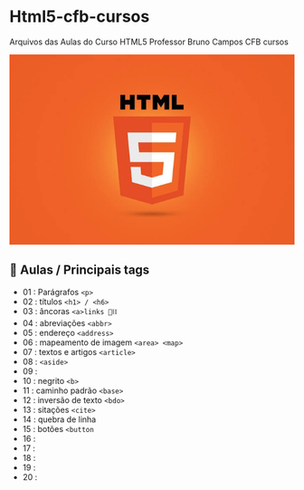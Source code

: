# Html5-cfb-cursos
Arquivos das Aulas do Curso HTML5
Professor Bruno Campos CFB cursos 

![App Ideas Image](images.jpeg)

## :ledger: Aulas / Principais tags

- 01 : Parágrafos `<p>`
- 02 : títulos `<h1> / <h6>`
- 03 : âncoras `<a>links 🔗⛓️`
- 04 : abreviações `<abbr>`
- 05 : endereço `<address>`
- 06 : mapeamento de imagem `<area> <map>`
- 07 : textos e artigos `<article>`
- 08 : `<aside>`
- 09 : <audio> 🎶🎵
- 10 : negrito `<b>`
- 11 : caminho padrão `<base>`
- 12 : inversão de texto `<bdo>`
- 13 : sitações `<cite>`
- 14 : quebra de linha <br>
- 15 : botões `<button`
- 16 : 
- 17 : 
- 18 :
- 19 :
- 20 :
